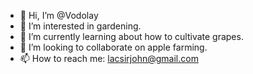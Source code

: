 - 👋 Hi, I’m @Vodolay
- 👀 I’m interested in gardening.
- 🌱 I’m currently learning about how to cultivate grapes.
- 💞️ I’m looking to collaborate on apple farming.
- 📫 How to reach me: lacsirjohn@gmail.com

<!---
Vodolay/Vodolay is a ✨ special ✨ repository because its `README.md` (this file) appears on your GitHub profile.
You can click the Preview link to take a look at your changes.
--->
